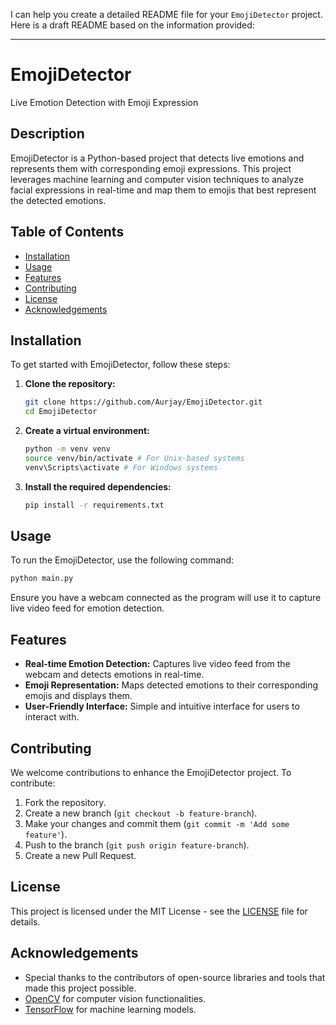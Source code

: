 I can help you create a detailed README file for your `EmojiDetector` project. Here is a draft README based on the information provided:

---

# EmojiDetector

Live Emotion Detection with Emoji Expression

## Description

EmojiDetector is a Python-based project that detects live emotions and represents them with corresponding emoji expressions. This project leverages machine learning and computer vision techniques to analyze facial expressions in real-time and map them to emojis that best represent the detected emotions.

## Table of Contents

- [Installation](#installation)
- [Usage](#usage)
- [Features](#features)
- [Contributing](#contributing)
- [License](#license)
- [Acknowledgements](#acknowledgements)

## Installation

To get started with EmojiDetector, follow these steps:

1. **Clone the repository:**
    ```bash
    git clone https://github.com/Aurjay/EmojiDetector.git
    cd EmojiDetector
    ```

2. **Create a virtual environment:**
    ```bash
    python -m venv venv
    source venv/bin/activate # For Unix-based systems
    venv\Scripts\activate # For Windows systems
    ```

3. **Install the required dependencies:**
    ```bash
    pip install -r requirements.txt
    ```

## Usage

To run the EmojiDetector, use the following command:

```bash
python main.py
```

Ensure you have a webcam connected as the program will use it to capture live video feed for emotion detection.

## Features

- **Real-time Emotion Detection:** Captures live video feed from the webcam and detects emotions in real-time.
- **Emoji Representation:** Maps detected emotions to their corresponding emojis and displays them.
- **User-Friendly Interface:** Simple and intuitive interface for users to interact with.

## Contributing

We welcome contributions to enhance the EmojiDetector project. To contribute:

1. Fork the repository.
2. Create a new branch (`git checkout -b feature-branch`).
3. Make your changes and commit them (`git commit -m 'Add some feature'`).
4. Push to the branch (`git push origin feature-branch`).
5. Create a new Pull Request.

## License

This project is licensed under the MIT License - see the [LICENSE](LICENSE) file for details.

## Acknowledgements

- Special thanks to the contributors of open-source libraries and tools that made this project possible.
- [OpenCV](https://opencv.org/) for computer vision functionalities.
- [TensorFlow](https://www.tensorflow.org/) for machine learning models.


